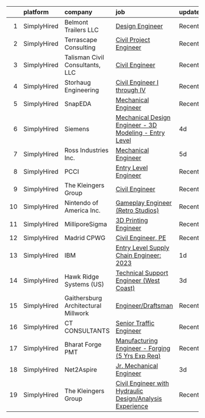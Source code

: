 

|    | platform    | company                             | job                                                                                                                                                              | update_time   | location                |
|---:|:------------|:------------------------------------|:-----------------------------------------------------------------------------------------------------------------------------------------------------------------|:--------------|:------------------------|
|  1 | SimplyHired | Belmont Trailers LLC                | [Design Engineer](https://www.simplyhired.com/job/CzyayhZ0-XUdjkTlvh4dTk265_v2tpRw4vwac5PGzyjYgffyGCvEcA?q=3d+engineer)                                          | Recently      | Leola, PA               |
|  2 | SimplyHired | Terrascape Consulting               | [Civil Project Engineer](https://www.simplyhired.com/job/tt0Q5DaYN2mBEUb7DFKWOv9-JuwJW7Gx68nHwJBMWQi5zasITKe9cQ?q=3d+engineer)                                   | Recently      | Phoenix, AZ             |
|  3 | SimplyHired | Talisman Civil Consultants, LLC     | [Civil Engineer](https://www.simplyhired.com/job/zfrho8gYe0K0P5JwKpxr_C7u-UcTmsRoB5pNQpAD3Rh_31QAMwUISQ?q=3d+engineer)                                           | Recently      | Salt Lake City, UT      |
|  4 | SimplyHired | Storhaug Engineering                | [Civil Engineer I through IV](https://www.simplyhired.com/job/D3fF5bBOG5teMf4pQssyitQouJVBSr7vwxsZh-fF5GW_Jix7BxR_ig?q=3d+engineer)                              | Recently      | Spokane, WA             |
|  5 | SimplyHired | SnapEDA                             | [Mechanical Engineer](https://www.simplyhired.com/job/jzkjftHRov66RsHKwh6ei-9ka5RZ4MyKR0Ia4cUaHdhye8j7CUwrBA?q=3d+engineer)                                      | Recently      | Remote                  |
|  6 | SimplyHired | Siemens                             | [Mechanical Design Engineer - 3D Modeling - Entry Level](https://www.simplyhired.com/job/FlQtozBY57QqkW8NUHfqu-9iWYqJtIVt79C0DfISOYZpAnTIJtOFDg?q=3d+engineer)   | 4d            | Raleigh, NC +1 location |
|  7 | SimplyHired | Ross Industries Inc.                | [Mechanical Engineer](https://www.simplyhired.com/job/I5XCivdovrNNvJOzC62PJuvlOCi4fhUlNnX2G_u8Ed-28sTb1Xkylw?q=3d+engineer)                                      | 5d            | Midland, VA             |
|  8 | SimplyHired | PCCI                                | [Entry Level Engineer](https://www.simplyhired.com/job/wDzctPNlS8r-hju0DOf0xqCg73t0H1VCoASLPbv64wc8vUJtj4naJw?q=3d+engineer)                                     | Recently      | Yorktown, VA            |
|  9 | SimplyHired | The Kleingers Group                 | [Civil Engineer](https://www.simplyhired.com/job/DnJr6rKuuG4FrxwNLWX31lFABXu6A-sXarVviznEjugBrY601PW-jQ?q=3d+engineer)                                           | Recently      | Westerville, OH         |
| 10 | SimplyHired | Nintendo of America Inc.            | [Gameplay Engineer (Retro Studios)](https://www.simplyhired.com/job/RXxzIoAeaDRV6ton4wJCw_2l-kYNgcb9FBFGNd4x_0QzHQ5r7p7RFA?q=3d+engineer)                        | Recently      | Austin, TX              |
| 11 | SimplyHired | MilliporeSigma                      | [3D Printing Engineer](https://www.simplyhired.com/job/WBpFzUAGmXB2Dh_bGDVsoitSeaKew7I_paoFd6uzjKhs7G6ZYJKIKA?q=3d+engineer)                                     | Recently      | Bedford, MA             |
| 12 | SimplyHired | Madrid CPWG                         | [Civil Engineer, PE](https://www.simplyhired.com/job/MaLTwMKXeGyC8D0eETHzL7QBCpnnsKmQ4pqIynihj7jS1ofQs-90aQ?q=3d+engineer)                                       | Recently      | Hollister, MO           |
| 13 | SimplyHired | IBM                                 | [Entry Level Supply Chain Engineer: 2023](https://www.simplyhired.com/job/Mu6SpnlCOERittYNbOfwk-K6xLHOwF2gF8h_QL2VW15Zv_n9jrONcA?q=3d+engineer)                  | 1d            | Poughkeepsie, NY        |
| 14 | SimplyHired | Hawk Ridge Systems (US)             | [Technical Support Engineer (West Coast)](https://www.simplyhired.com/job/LgtJG8Lcd8SzfR8CMXtLmLZ1D-BgEVPH1GIxnFxwu0ydwdR8UmcAcw?q=3d+engineer)                  | 3d            | Washington State        |
| 15 | SimplyHired | Gaithersburg Architectural Millwork | [Engineer/Draftsman](https://www.simplyhired.com/job/LGnAntA7vxK2M2T69bhXAcX3rWVquI2ett2lFEWsytXmLJFDDJohig?q=3d+engineer)                                       | Recently      | Warrenton, VA           |
| 16 | SimplyHired | CT CONSULTANTS                      | [Senior Traffic Engineer](https://www.simplyhired.com/job/1Ajg2uAYzldB4aUY30k8id8XFviEUHVC-l7Uj0axU8thSACcTGu1Mg?q=3d+engineer)                                  | Recently      | Mentor, OH              |
| 17 | SimplyHired | Bharat Forge PMT                    | [Manufacturing Engineer - Forging (5 Yrs Exp Req)](https://www.simplyhired.com/job/siq4lefIes52CJZvjwDqsL4T_YLA1Zelyy7u1qeQ-T_XsgHlZsCaVQ?q=3d+engineer)         | Recently      | Surgoinsville, TN       |
| 18 | SimplyHired | Net2Aspire                          | [Jr. Mechanical Engineer](https://www.simplyhired.com/job/s8lbJnEODjbBVbElP4Wy2xZ_aGAb-YGfdSn_irdOnJfzpKUnn8w9GA?q=3d+engineer)                                  | 3d            | Remote                  |
| 19 | SimplyHired | The Kleingers Group                 | [Civil Engineer with Hydraulic Design/Analysis Experience](https://www.simplyhired.com/job/AgfCe7lV1639etNRyxlGCkM0ZJkA22mPMSoPFgo9ZlMc46yZE9_Yeg?q=3d+engineer) | Recently      | West Chester, OH        |